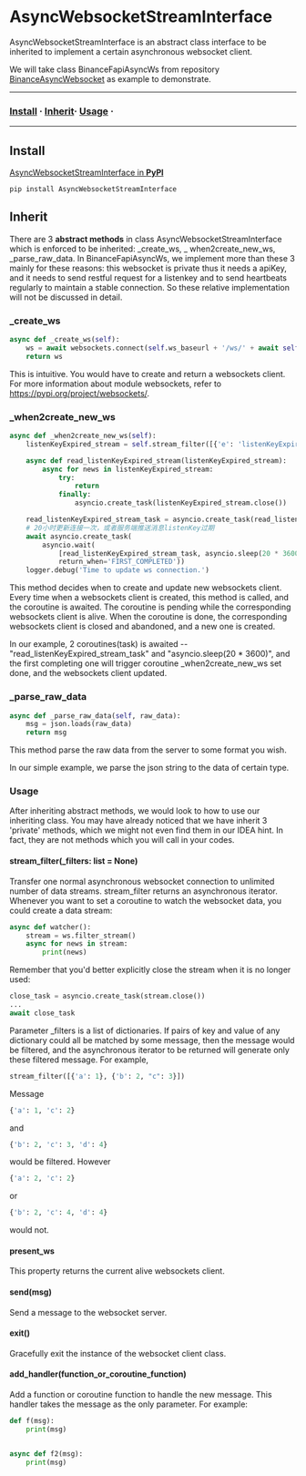 # AsyncWebsocketStreamInterface

AsyncWebsocketStreamInterface is an abstract class interface to be inherited to implement a certain asynchronous
websocket client.

We will take class BinanceFapiAsyncWs from
repository [BinanceAsyncWebsocket](https://github.com/monk-after-90s/BinanceAsyncWebsocket.git) as example to
demonstrate.

---

### [Install](#Install) · [Inherit](#Inherit)· [Usage](#Usage) ·

---

## Install

[AsyncWebsocketStreamInterface in **PyPI**](https://pypi.org/project/AsyncWebsocketStreamInterface/)

```shell
pip install AsyncWebsocketStreamInterface
```

## Inherit

There are 3 **abstract methods** in class AsyncWebsocketStreamInterface which is enforced to be inherited: _create_ws, _
when2create_new_ws, _parse_raw_data. In BinanceFapiAsyncWs, we implement more than these 3 mainly for these reasons:
this websocket is private thus it needs a apiKey, and it needs to send restful request for a listenkey and to send
heartbeats regularly to maintain a stable connection. So these relative implementation will not be discussed in detail.

### _create_ws

```python
async def _create_ws(self):
    ws = await websockets.connect(self.ws_baseurl + '/ws/' + await self._generate_listenkey())
    return ws
```

This is intuitive. You would have to create and return a websockets client. For more information about module
websockets, refer to
https://pypi.org/project/websockets/.

### _when2create_new_ws

```python
async def _when2create_new_ws(self):
    listenKeyExpired_stream = self.stream_filter([{'e': 'listenKeyExpired'}])

    async def read_listenKeyExpired_stream(listenKeyExpired_stream):
        async for news in listenKeyExpired_stream:
            try:
                return
            finally:
                asyncio.create_task(listenKeyExpired_stream.close())

    read_listenKeyExpired_stream_task = asyncio.create_task(read_listenKeyExpired_stream(listenKeyExpired_stream))
    # 20小时更新连接一次，或者服务端推送消息listenKey过期
    await asyncio.create_task(
        asyncio.wait(
            [read_listenKeyExpired_stream_task, asyncio.sleep(20 * 3600)],
            return_when='FIRST_COMPLETED'))
    logger.debug('Time to update ws connection.')
```

This method decides when to create and update new websockets client. Every time when a websockets client is created,
this method is called, and the coroutine is awaited. The coroutine is pending while the corresponding websockets client
is alive. When the coroutine is done, the corresponding websockets client is closed and abandoned, and a new one is
created.

In our example, 2 coroutines(task) is awaited --  "read_listenKeyExpired_stream_task" and "asyncio.sleep(20 * 3600)",
and the first completing one will trigger coroutine _when2create_new_ws set done, and the websockets client updated.

### _parse_raw_data

```python
async def _parse_raw_data(self, raw_data):
    msg = json.loads(raw_data)
    return msg
```

This method parse the raw data from the server to some format you wish.

In our simple example, we parse the json string to the data of certain type.

### Usage

After inheriting abstract methods, we would look to how to use our inheriting class. You may have already noticed that
we have inherit 3 'private' methods, which we might not even find them in our IDEA hint. In fact, they are not methods
which you will call in your codes.

#### stream_filter(_filters: list = None)

Transfer one normal asynchronous websocket connection to unlimited number of data streams. stream_filter returns an
asynchronous iterator. Whenever you want to set a coroutine to watch the websocket data, you could create a data stream:

```python
async def watcher():
    stream = ws.filter_stream()
    async for news in stream:
        print(news)
```

Remember that you'd better explicitly close the stream when it is no longer used:

```python
close_task = asyncio.create_task(stream.close())
...
await close_task
```

Parameter _filters is a list of dictionaries. If pairs of key and value of any dictionary could all be matched by some
message, then the message would be filtered, and the asynchronous iterator to be returned will generate only these
filtered message. For example,

```python
stream_filter([{'a': 1}, {'b': 2, "c": 3}])
```

Message

```python
{'a': 1, 'c': 2}
```

and

```python
{'b': 2, 'c': 3, 'd': 4}
```

would be filtered. However

```python
{'a': 2, 'c': 2}
```

or

```python
{'b': 2, 'c': 4, 'd': 4}
```

would not.

#### present_ws

This property returns the current alive websockets client.

#### send(msg)

Send a message to the websocket server.

#### exit()

Gracefully exit the instance of the websocket client class.

#### add_handler(function_or_coroutine_function)

Add a function or coroutine function to handle the new message. This handler takes the message as the only parameter.
For example:

```python
def f(msg):
    print(msg)


async def f2(msg):
    print(msg)    
```


